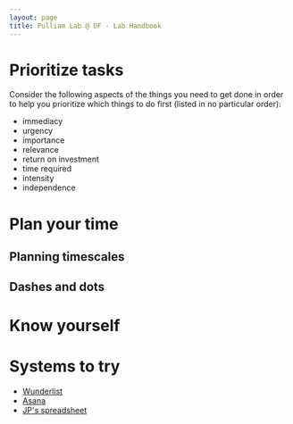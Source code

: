 ```yaml
---
layout: page
title: Pulliam Lab @ UF - Lab Handbook
---
```

# Prioritize tasks

Consider the following aspects of the things you need to get done in order to help you prioritize which things to do first (listed in no particular order):
- immediacy
- urgency
- importance
- relevance
- return on investment
- time required
- intensity
- independence

# Plan your time

## Planning timescales
## Dashes and dots

# Know yourself

# Systems to try
- [Wunderlist](http://wunderlist.com/)
- [Asana](http://asana.com)
- [JP's spreadsheet](https://dl.dropboxusercontent.com/u/40277704/ToDo_Template.xlsx)

